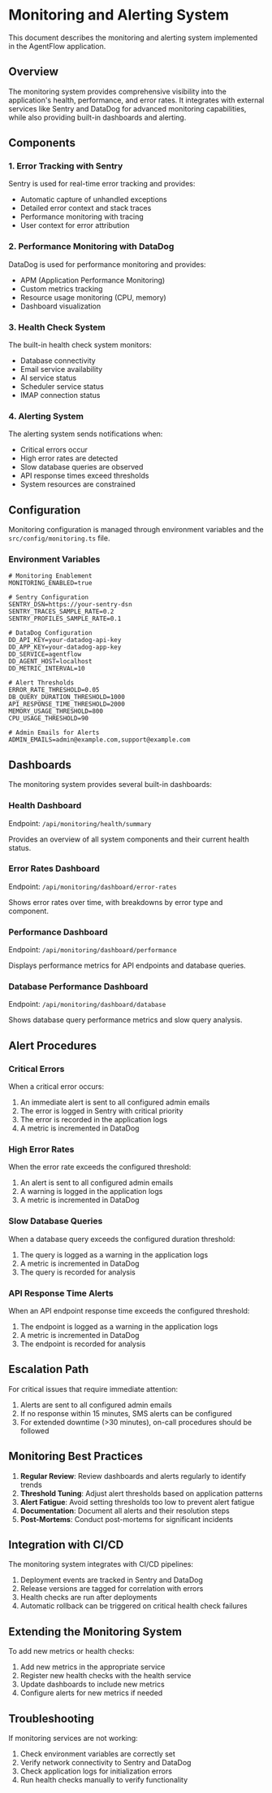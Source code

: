 # Monitoring and Alerting System

This document describes the monitoring and alerting system implemented in the AgentFlow application.

## Overview

The monitoring system provides comprehensive visibility into the application's health, performance, and error rates. It integrates with external services like Sentry and DataDog for advanced monitoring capabilities, while also providing built-in dashboards and alerting.

## Components

### 1. Error Tracking with Sentry

Sentry is used for real-time error tracking and provides:

- Automatic capture of unhandled exceptions
- Detailed error context and stack traces
- Performance monitoring with tracing
- User context for error attribution

### 2. Performance Monitoring with DataDog

DataDog is used for performance monitoring and provides:

- APM (Application Performance Monitoring)
- Custom metrics tracking
- Resource usage monitoring (CPU, memory)
- Dashboard visualization

### 3. Health Check System

The built-in health check system monitors:

- Database connectivity
- Email service availability
- AI service status
- Scheduler service status
- IMAP connection status

### 4. Alerting System

The alerting system sends notifications when:

- Critical errors occur
- High error rates are detected
- Slow database queries are observed
- API response times exceed thresholds
- System resources are constrained

## Configuration

Monitoring configuration is managed through environment variables and the `src/config/monitoring.ts` file.

### Environment Variables

```
# Monitoring Enablement
MONITORING_ENABLED=true

# Sentry Configuration
SENTRY_DSN=https://your-sentry-dsn
SENTRY_TRACES_SAMPLE_RATE=0.2
SENTRY_PROFILES_SAMPLE_RATE=0.1

# DataDog Configuration
DD_API_KEY=your-datadog-api-key
DD_APP_KEY=your-datadog-app-key
DD_SERVICE=agentflow
DD_AGENT_HOST=localhost
DD_METRIC_INTERVAL=10

# Alert Thresholds
ERROR_RATE_THRESHOLD=0.05
DB_QUERY_DURATION_THRESHOLD=1000
API_RESPONSE_TIME_THRESHOLD=2000
MEMORY_USAGE_THRESHOLD=800
CPU_USAGE_THRESHOLD=90

# Admin Emails for Alerts
ADMIN_EMAILS=admin@example.com,support@example.com
```

## Dashboards

The monitoring system provides several built-in dashboards:

### Health Dashboard

Endpoint: `/api/monitoring/health/summary`

Provides an overview of all system components and their current health status.

### Error Rates Dashboard

Endpoint: `/api/monitoring/dashboard/error-rates`

Shows error rates over time, with breakdowns by error type and component.

### Performance Dashboard

Endpoint: `/api/monitoring/dashboard/performance`

Displays performance metrics for API endpoints and database queries.

### Database Performance Dashboard

Endpoint: `/api/monitoring/dashboard/database`

Shows database query performance metrics and slow query analysis.

## Alert Procedures

### Critical Errors

When a critical error occurs:

1. An immediate alert is sent to all configured admin emails
2. The error is logged in Sentry with critical priority
3. The error is recorded in the application logs
4. A metric is incremented in DataDog

### High Error Rates

When the error rate exceeds the configured threshold:

1. An alert is sent to all configured admin emails
2. A warning is logged in the application logs
3. A metric is incremented in DataDog

### Slow Database Queries

When a database query exceeds the configured duration threshold:

1. The query is logged as a warning in the application logs
2. A metric is incremented in DataDog
3. The query is recorded for analysis

### API Response Time Alerts

When an API endpoint response time exceeds the configured threshold:

1. The endpoint is logged as a warning in the application logs
2. A metric is incremented in DataDog
3. The endpoint is recorded for analysis

## Escalation Path

For critical issues that require immediate attention:

1. Alerts are sent to all configured admin emails
2. If no response within 15 minutes, SMS alerts can be configured
3. For extended downtime (>30 minutes), on-call procedures should be followed

## Monitoring Best Practices

1. **Regular Review**: Review dashboards and alerts regularly to identify trends
2. **Threshold Tuning**: Adjust alert thresholds based on application patterns
3. **Alert Fatigue**: Avoid setting thresholds too low to prevent alert fatigue
4. **Documentation**: Document all alerts and their resolution steps
5. **Post-Mortems**: Conduct post-mortems for significant incidents

## Integration with CI/CD

The monitoring system integrates with CI/CD pipelines:

1. Deployment events are tracked in Sentry and DataDog
2. Release versions are tagged for correlation with errors
3. Health checks are run after deployments
4. Automatic rollback can be triggered on critical health check failures

## Extending the Monitoring System

To add new metrics or health checks:

1. Add new metrics in the appropriate service
2. Register new health checks with the health service
3. Update dashboards to include new metrics
4. Configure alerts for new metrics if needed

## Troubleshooting

If monitoring services are not working:

1. Check environment variables are correctly set
2. Verify network connectivity to Sentry and DataDog
3. Check application logs for initialization errors
4. Run health checks manually to verify functionality
